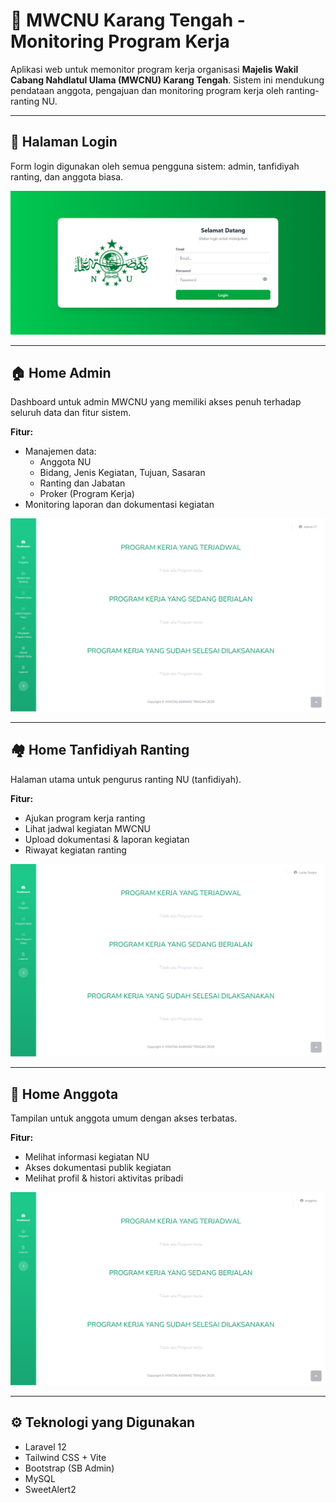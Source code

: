 # 🕌 MWCNU Karang Tengah - Monitoring Program Kerja

Aplikasi web untuk memonitor program kerja organisasi **Majelis Wakil Cabang Nahdlatul Ulama (MWCNU) Karang Tengah**. Sistem ini mendukung pendataan anggota, pengajuan dan monitoring program kerja oleh ranting-ranting NU.

---

## 🔐 Halaman Login

Form login digunakan oleh semua pengguna sistem: admin, tanfidiyah ranting, dan anggota biasa.

![Login](tampilan/login.png)

---

## 🏠 Home Admin

Dashboard untuk admin MWCNU yang memiliki akses penuh terhadap seluruh data dan fitur sistem.

**Fitur:**
- Manajemen data:
  - Anggota NU
  - Bidang, Jenis Kegiatan, Tujuan, Sasaran
  - Ranting dan Jabatan
  - Proker (Program Kerja)
- Monitoring laporan dan dokumentasi kegiatan

![Home Admin](tampilan/admin.png)

---

## 🏘️ Home Tanfidiyah Ranting

Halaman utama untuk pengurus ranting NU (tanfidiyah).

**Fitur:**
- Ajukan program kerja ranting
- Lihat jadwal kegiatan MWCNU
- Upload dokumentasi & laporan kegiatan
- Riwayat kegiatan ranting

![Home Tanfidiyah Ranting](tampilan/tanfidiyah-ranting.png)

---

## 👤 Home Anggota

Tampilan untuk anggota umum dengan akses terbatas.

**Fitur:**
- Melihat informasi kegiatan NU
- Akses dokumentasi publik kegiatan
- Melihat profil & histori aktivitas pribadi

![Home Anggota](tampilan/anggota.png)

---

## ⚙️ Teknologi yang Digunakan

- Laravel 12
- Tailwind CSS + Vite
- Bootstrap (SB Admin)
- MySQL
- SweetAlert2
